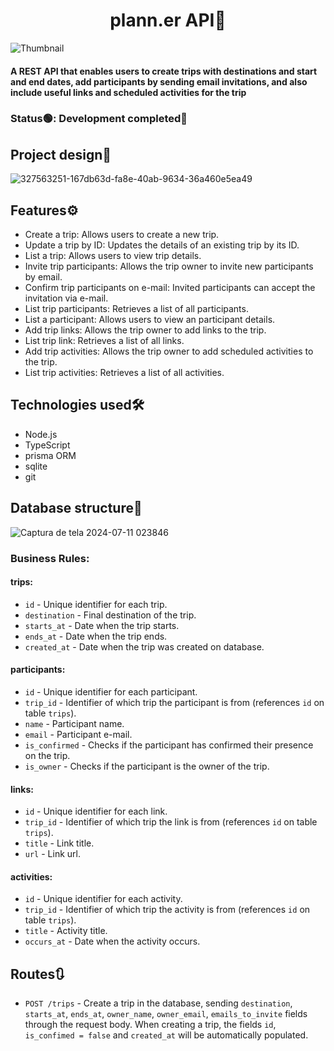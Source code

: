 <h1 align="center">plann.er API📆</h1> 

![Thumbnail](https://github.com/leonardomenezes7/plann.er-api/assets/145611761/fa0ea5ea-c25a-48b8-8576-7ddbd9617e60)

#### A REST API that enables users to create trips with destinations and start and end dates, add participants by sending email invitations, and also include useful links and scheduled activities for the trip

### Status🟢: Development completed🚀

## Project design📁
![327563251-167db63d-fa8e-40ab-9634-36a460e5ea49](https://github.com/leonardomenezes7/plann.er-api/assets/145611761/b050117d-f2b7-4a96-b121-ff3114680668)

## Features⚙️
- Create a trip: Allows users to create a new trip.
- Update a trip by ID: Updates the details of an existing trip by its ID.
- List a trip: Allows users to view trip details.
- Invite trip participants: Allows the trip owner to invite new participants by email.
- Confirm trip participants on e-mail: Invited participants can accept the invitation via e-mail.
- List trip participants: Retrieves a list of all participants.
- List a participant: Allows users to view an participant details.
- Add trip links: Allows the trip owner to add links to the trip.
- List trip link: Retrieves a list of all links.
- Add trip activities: Allows the trip owner to add scheduled activities to the trip.
- List trip activities: Retrieves a list of all activities.

## Technologies used🛠️
- Node.js
- TypeScript
- prisma ORM
- sqlite
- git

## Database structure💾
![Captura de tela 2024-07-11 023846](https://github.com/leonardomenezes7/plann.er-api/assets/145611761/e65dabd9-7603-4229-aae9-e217532e9c4f)

### Business Rules:
#### trips:
- `id` - Unique identifier for each trip.
- `destination` - Final destination of the trip.
- `starts_at` - Date when the trip starts.
- `ends_at` - Date when the trip ends.
- `created_at` - Date when the trip was created on database.

#### participants:
- `id` - Unique identifier for each participant.
- `trip_id` - Identifier of which trip the participant is from (references `id` on table `trips`).
- `name` - Participant name.
- `email` - Participant e-mail.
- `is_confirmed` - Checks if the participant has confirmed their presence on the trip.
- `is_owner` - Checks if the participant is the owner of the trip.

#### links:
- `id` - Unique identifier for each link.
- `trip_id` - Identifier of which trip the link is from (references `id` on table `trips`).
- `title` - Link title.
- `url` - Link url.

#### activities:
- `id` - Unique identifier for each activity.
- `trip_id` - Identifier of which trip the activity is from (references `id` on table `trips`).
- `title` - Activity title.
- `occurs_at` - Date when the activity occurs.

## Routes🔃
- `POST /trips` - Create a trip in the database, sending `destination`, `starts_at`, `ends_at`, `owner_name`, `owner_email`, `emails_to_invite` fields through the request body.
When creating a trip, the fields `id`, `is_confimed = false` and `created_at` will be automatically populated.
